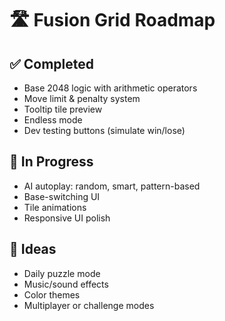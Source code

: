 

# 🛣 Fusion Grid Roadmap

## ✅ Completed
- Base 2048 logic with arithmetic operators
- Move limit & penalty system
- Tooltip tile preview
- Endless mode
- Dev testing buttons (simulate win/lose)

## 🚧 In Progress
- AI autoplay: random, smart, pattern-based
- Base-switching UI
- Tile animations
- Responsive UI polish

## 🧠 Ideas
- Daily puzzle mode
- Music/sound effects
- Color themes
- Multiplayer or challenge modes